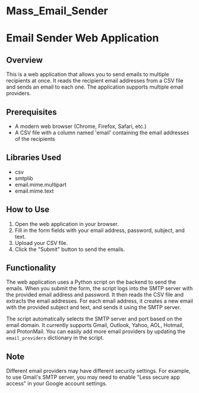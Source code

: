 # Mass_Email_Sender
# Email Sender Web Application

## Overview
This is a web application that allows you to send emails to multiple recipients at once. It reads the recipient email addresses from a CSV file and sends an email to each one. The application supports multiple email providers.

## Prerequisites
- A modern web browser (Chrome, Firefox, Safari, etc.)
- A CSV file with a column named 'email' containing the email addresses of the recipients

## Libraries Used
- csv
- smtplib
- email.mime.multipart
- email.mime.text

## How to Use
1. Open the web application in your browser.
2. Fill in the form fields with your email address, password, subject, and text.
3. Upload your CSV file.
4. Click the "Submit" button to send the emails.

## Functionality
The web application uses a Python script on the backend to send the emails. When you submit the form, the script logs into the SMTP server with the provided email address and password. It then reads the CSV file and extracts the email addresses. For each email address, it creates a new email with the provided subject and text, and sends it using the SMTP server.

The script automatically selects the SMTP server and port based on the email domain. It currently supports Gmail, Outlook, Yahoo, AOL, Hotmail, and ProtonMail. You can easily add more email providers by updating the `email_providers` dictionary in the script.

## Note
Different email providers may have different security settings. For example, to use Gmail's SMTP server, you may need to enable "Less secure app access" in your Google account settings.

